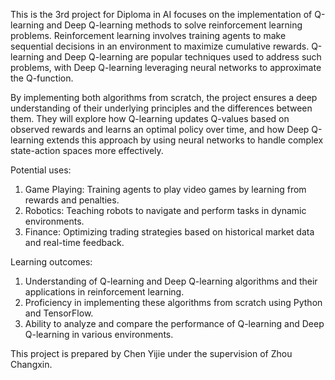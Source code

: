 This is the 3rd project for Diploma in AI focuses on the implementation of Q-learning and Deep Q-learning methods to solve reinforcement learning problems. Reinforcement learning involves training agents to make sequential decisions in an environment to maximize cumulative rewards. Q-learning and Deep Q-learning are popular techniques used to address such problems, with Deep Q-learning leveraging neural networks to approximate the Q-function.

By implementing both algorithms from scratch, the project ensures a deep understanding of their underlying principles and the differences between them. They will explore how Q-learning updates Q-values based on observed rewards and learns an optimal policy over time, and how Deep Q-learning extends this approach by using neural networks to handle complex state-action spaces more effectively.

Potential uses:
1.	Game Playing: Training agents to play video games by learning from rewards and penalties.
2.	Robotics: Teaching robots to navigate and perform tasks in dynamic environments.
3.	Finance: Optimizing trading strategies based on historical market data and real-time feedback.

Learning outcomes:
1.	Understanding of Q-learning and Deep Q-learning algorithms and their applications in reinforcement learning.
2.	Proficiency in implementing these algorithms from scratch using Python and TensorFlow.
3.	Ability to analyze and compare the performance of Q-learning and Deep Q-learning in various environments.

This project is prepared by Chen Yijie under the supervision of Zhou Changxin.
